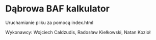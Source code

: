 # Dąbrowa BAF kalkulator
Uruchamianie pliku za pomocą index.html

Wykonawcy: Wojciech Caldzudis, Radosław Kiełkowski, Natan Kozioł
